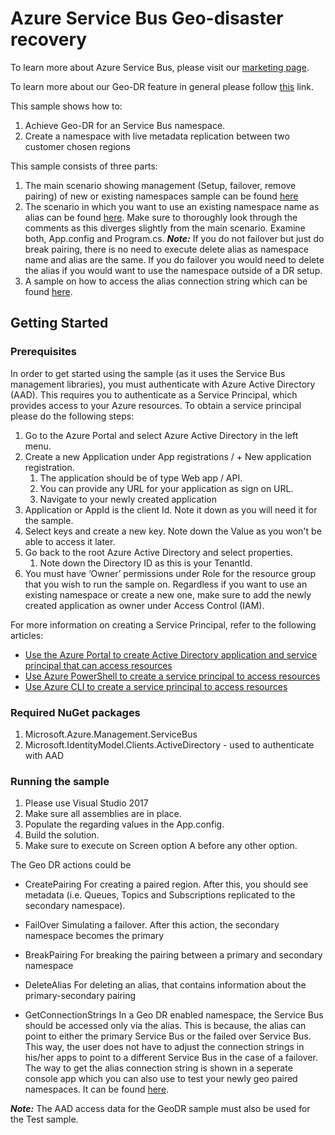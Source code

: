 # Azure Service Bus Geo-disaster recovery

To learn more about Azure Service Bus, please visit our [marketing page](https://azure.microsoft.com/en-us/services/service-bus/).

To learn more about our Geo-DR feature in general please follow [this](https://docs.microsoft.com/azure/service-bus-messaging/service-bus-geo-dr) link.

This sample shows how to: 

1. Achieve Geo-DR for an Service Bus namespace. 
2. Create a namespace with live metadata replication between two customer chosen regions

This sample consists of three parts:

1. The main scenario showing management (Setup, failover, remove pairing) of new or existing namespaces sample can be found [here](https://github.com/Azure/azure-service-bus/tree/master/samples/DotNet/Microsoft.ServiceBus.Messaging/GeoDR/SBGeoDR2/SBGeoDR2)
2. The scenario in which you want to use an existing namespace name as alias can be found [here](https://github.com/Azure/azure-service-bus/tree/master/samples/DotNet/Microsoft.ServiceBus.Messaging/GeoDR/SBGeoDR2/SBGeoDR_existing_namespace_name). Make sure to thoroughly look through the comments as this diverges slightly from the main scenario. Examine both, App.config and Program.cs. ***Note:*** If you do not failover but just do break pairing, there is no need to execute delete alias as namespace name and alias are the same. If you do failover you would need to delete the alias if you would want to use the namespace outside of a DR setup.
3. A sample on how to access the alias connection string which can be found [here](https://github.com/Azure/azure-service-bus/tree/master/samples/DotNet/Microsoft.ServiceBus.Messaging/GeoDR/TestGeoDR).

## Getting Started
### Prerequisites

In order to get started using the sample (as it uses the Service Bus management libraries), you must authenticate with Azure Active Directory (AAD). This requires you to authenticate as a Service Principal, which provides access to your Azure resources. 
To obtain a service principal please do the following steps:

1. Go to the Azure Portal and select Azure Active Directory in the left menu.
2. Create a new Application under App registrations / + New application registration.
	1. The application should be of type Web app / API.
	2. You can provide any URL for your application as sign on URL.
	3. Navigate to your newly created application
3. Application or AppId is the client Id. Note it down as you will need it for the sample.
4. Select keys and create a new key. Note down the Value as you won't be able to access it later.
5. Go back to the root Azure Active Directory and select properties.
	1. Note down the Directory ID as this is your TenantId.
6. You must have ‘Owner’ permissions under Role for the resource group that you wish to run the sample on. Regardless if you want to use an existing namespace or create a new one, make sure to add the newly created application as owner under Access Control (IAM).

For more information on creating a Service Principal, refer to the following articles:

*	[Use the Azure Portal to create Active Directory application and service principal that can access resources](https://docs.microsoft.com/azure/azure-resource-manager/resource-group-create-service-principal-portal)
*	[Use Azure PowerShell to create a service principal to access resources](https://docs.microsoft.com/azure/azure-resource-manager/resource-group-authenticate-service-principal)
*	[Use Azure CLI to create a service principal to access resources](https://docs.microsoft.com/azure/azure-resource-manager/resource-group-authenticate-service-principal-cli)

<!-- The above articles helps you to obtain an AppId (ClientId), TenantId, and ClientSecret (Authentication Key), all of which are required to authenticate the management libraries.  Finally, when creating your Active Directory application, if you do not have a sign-on URL to input in the create step, simply input any URL format string e.g. https://contoso.org/exampleapp -->

### Required NuGet packages

1.	Microsoft.Azure.Management.ServiceBus
2.	Microsoft.IdentityModel.Clients.ActiveDirectory - used to authenticate with AAD

### Running the sample

1.	Please use Visual Studio 2017
2.	Make sure all assemblies are in place.
2.	Populate the regarding values in the App.config.
3.	Build the solution.
4.	Make sure to execute on Screen option A before any other option.

The Geo DR actions could be

*	CreatePairing
For creating a paired region. After this, you should see metadata (i.e. Queues, Topics and Subscriptions replicated to the secondary namespace).

*	FailOver
Simulating a failover. After this action, the secondary namespace becomes the primary

*	BreakPairing
For breaking the pairing between a primary and secondary namespace

*	DeleteAlias
For deleting an alias, that contains information about the primary-secondary pairing

*	GetConnectionStrings
In a Geo DR enabled namespace, the Service Bus should be accessed only via the alias. This is because, the alias can point to either the primary Service Bus or the failed over Service Bus. This way, the user does not have to adjust the connection strings in his/her apps to point to a different Service Bus in the case of a failover.    
The way to get the alias connection string is shown in a seperate console app which you can also use to test your newly geo paired namespaces. It can be found [here](https://github.com/Azure/azure-service-bus/tree/master/samples/DotNet/Microsoft.ServiceBus.Messaging/GeoDR/TestGeoDR).
   
***Note:*** The AAD access data for the GeoDR sample must also be used for the Test sample.